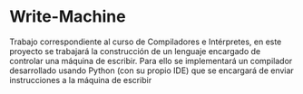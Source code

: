 # Write-Machine
Trabajo correspondiente al curso de Compiladores e Intérpretes, en este proyecto se trabajará la construcción de un lenguaje encargado de controlar una máquina de escribir. Para ello se implementará un compilador desarrollado usando Python (con su propio IDE) que se encargará de enviar instrucciones a la máquina de escribir
